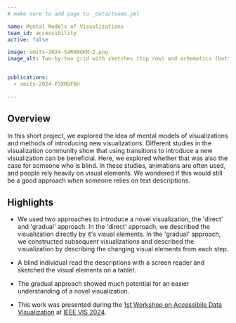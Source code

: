 ```yaml
---
# make sure to add page to _data/teams.yml

name: Mental Models of Visualizations
team_id: accessibility
active: false

image: smits-2024-S4RH9GKM-2.png
image_alt: Two-by-two grid with sketches (top row) and schematics (bottom row). The columns are labeled ‘direct’ and ‘gradual’, and the rows are labeled ‘sketch’ and ‘mental model’. The direct sketch (A1) has two axes and a few black and colored vertical lines. The gradual sketch (B1) has two axes and colored letters (A, C, T, G) in it. The ‘mental models’ below (A2, B2) are neater versions of the sketches. The gradual charts are closer to a sequence logos plot than the direct charts.


publications:
  - smits-2024-P3XRGF6H

---
```


## Overview
In this short project, we explored the idea of mental models of visualizations and methods of introducing new visualizations. Different studies in the visualization community show that using transitions to introduce a new visualization can be beneficial. Here, we explored whether that was also the case for someone who is blind. In these studies, animations are often used, and people rely heavily on visual elements. We wondered if this would still be a good approach when someone relies on text descriptions. 


## Highlights
- We used two approaches to introduce a novel visualization, the 'direct' and 'gradual' approach. In the 'direct' approach, we described the visualization directly by it's visual elements. In the 'gradual' approach, we constructed subsequent visualizations and described the visualization by describing the changing visual elements from each step.

- A blind individual read the descriptions with a screen reader and sketched the visual elements on a tablet.

- The gradual approach showed much potential for an easier understanding of a novel visualization.

- This work was presented during the [1st Workshop on Accessibile Data Visualization](https://accessviz.github.io) at [IEEE VIS 2024](https://ieeevis.org/year/2024/welcome).
